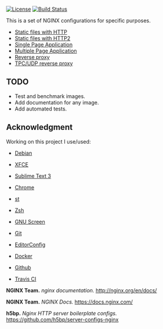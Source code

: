 [![License](https://img.shields.io/badge/license-MIT-blue.svg)](https://github.com/ntrrg/docker-nginx/raw/master/LICENSE)
[![Build Status](https://travis-ci.org/ntrrg/docker-nginx.svg?branch=master)](https://travis-ci.org/ntrrg/docker-nginx)

This is a set of NGINX configurations for specific purposes.

* [Static files with HTTP](http/)
* [Static files with HTTP2](http2/)
* [Single Page Application](spa/)
* [Multiple Page Application](mpa/)
* [Reverse proxy](rproxy/)
* [TPC/UDP reverse proxy](transport-rproxy/)

## TODO

* Test and benchmark images.
* Add documentation for any image.
* Add automated tests.

## Acknowledgment

Working on this project I use/used:

* [Debian](https://www.debian.org/)

* [XFCE](https://xfce.org/)

* [Sublime Text 3](https://www.sublimetext.com/3)

* [Chrome](https://www.google.com/chrome/browser/desktop/index.html)

* [st](https://st.suckless.org/)

* [Zsh](http://www.zsh.org/)

* [GNU Screen](https://www.gnu.org/software/screen)

* [Git](https://git-scm.com/)

* [EditorConfig](http://editorconfig.org/)

* [Docker](https://docker.com)

* [Github](https://github.com)

* [Travis CI](https://travis-ci.org)

**NGINX Team.** *nginx documentation.* http://nginx.org/en/docs/

**NGINX Team.** *NGINX Docs.* https://docs.nginx.com/

**h5bp.** *Nginx HTTP server boilerplate configs.* https://github.com/h5bp/server-configs-nginx
